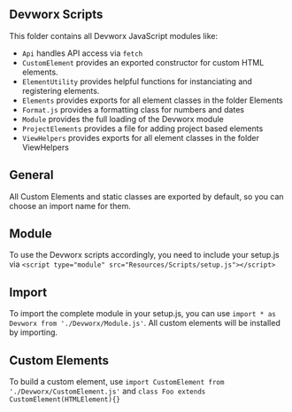 <h2>Devworx Scripts</h2>

<p>This folder contains all Devworx JavaScript modules like:</p>
<ul>
  <li><code>Api</code> handles API access via <code>fetch</code></li>
  <li><code>CustomElement</code> provides an exported constructor for custom HTML elements.</li>
  <li><code>ElementUtility</code> provides helpful functions for instanciating and registering elements.</li>
  <li><code>Elements</code> provides exports for all element classes in the folder Elements</li>
  <li><code>Format.js</code> provides a formatting class for numbers and dates</li>
  <li><code>Module</code> provides the full loading of the Devworx module</li>
  <li><code>ProjectElements</code> provides a file for adding project based elements</li>
  <li><code>ViewHelpers</code> provides exports for all element classes in the folder ViewHelpers</li>
</ul>

<h2>General</h2>
<p>All Custom Elements and static classes are exported by default, so you can choose an import name for them.</p>

<h2>Module</h2>
<p>To use the Devworx scripts accordingly, you need to include your setup.js via <code>&lt;script type="module" src="Resources/Scripts/setup.js"&gt;&lt;/script&gt;</code></p>

<h2>Import</h2>
<p>To import the complete module in your setup.js, you can use <code>import * as Devworx from './Devworx/Module.js'</code>. All custom elements will be installed by importing.</p>

<h2>Custom Elements</h2>
<p>To build a custom element, use <code>import CustomElement from './Devworx/CustomElement.js'</code> and <code>class Foo extends CustomElement(HTMLElement){}</code></p>

